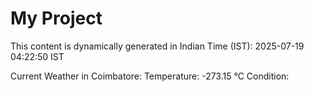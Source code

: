 # My Project

This content is dynamically generated in Indian Time (IST): 2025-07-19 04:22:50 IST


Current Weather in Coimbatore:
Temperature: -273.15 °C
Condition: 
